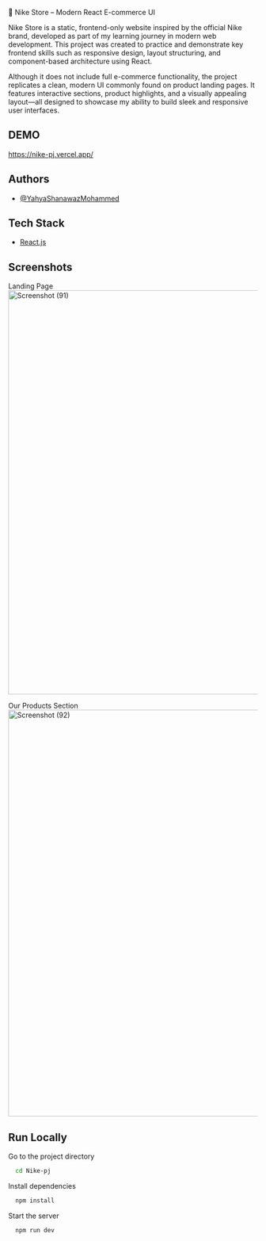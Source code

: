 👟 Nike Store – Modern React E-commerce UI

Nike Store is a static, frontend-only website inspired by the official Nike brand, developed as part of my learning journey in modern web development. This project was created to practice and demonstrate key frontend skills such as responsive design, layout structuring, and component-based architecture using React.

Although it does not include full e-commerce functionality, the project replicates a clean, modern UI commonly found on product landing pages. It features interactive sections, product highlights, and a visually appealing layout—all designed to showcase my ability to build sleek and responsive user interfaces.

## DEMO
https://nike-pj.vercel.app/

## Authors

- [@YahyaShanawazMohammed](https://github.com/shaan-77)

## Tech Stack
* [React.js](https://react.dev/)


## Screenshots
Landing Page
<img width="1901" height="816" alt="Screenshot (91)" src="https://github.com/user-attachments/assets/68c92dd1-41cb-4a40-a667-810a6523f670" />

Our Products Section
<img width="1879" height="821" alt="Screenshot (92)" src="https://github.com/user-attachments/assets/1333fd95-7655-46b7-8f70-dc903748b0a3" />


## Run Locally

Go to the project directory

```bash
  cd Nike-pj
```

Install dependencies

```bash
  npm install
```

Start the server

```bash
  npm run dev
```

